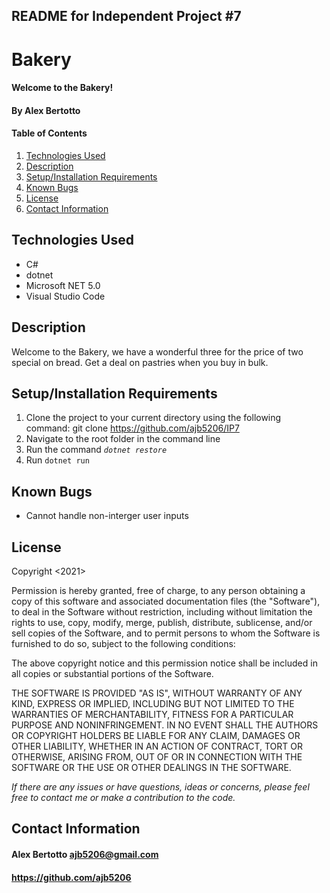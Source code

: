 ## README for Independent Project #7

# Bakery

#### Welcome to the Bakery!

#### **By Alex Bertotto**
#### Table of Contents

1. [Technologies Used](#technologies)
2. [Description](#description)
3. [Setup/Installation Requirements](#setup/install)
4. [Known Bugs](#knownbugs)
5. [License](#license)
6. [Contact Information](#contact)

## Technologies Used <a id="technologies"></a>

* C#
* dotnet
* Microsoft NET 5.0
* Visual Studio Code

## Description <a id="description"></a>

Welcome to the Bakery, we have a wonderful three for the price of two special on bread. Get a deal on
pastries when you buy in bulk.

## Setup/Installation Requirements <a id="setup/install"></a>

1. Clone the project to your current directory using the following command: git clone https://github.com/ajb5206/IP7
2. Navigate to the root folder in the command line
3. Run the command _`dotnet restore`_
4. Run `dotnet run`

## Known Bugs <a id="knownbugs"></a>
* Cannot handle non-interger user inputs

## License
Copyright <2021> <MIT>

Permission is hereby granted, free of charge, to any person obtaining a copy of this software and associated documentation files (the "Software"), to deal in the Software without restriction, including without limitation the rights to use, copy, modify, merge, publish, distribute, sublicense, and/or sell copies of the Software, and to permit persons to whom the Software is furnished to do so, subject to the following conditions:

The above copyright notice and this permission notice shall be included in all copies or substantial portions of the Software.

THE SOFTWARE IS PROVIDED "AS IS", WITHOUT WARRANTY OF ANY KIND, EXPRESS OR IMPLIED, INCLUDING BUT NOT LIMITED TO THE WARRANTIES OF MERCHANTABILITY, FITNESS FOR A PARTICULAR PURPOSE AND NONINFRINGEMENT. IN NO EVENT SHALL THE AUTHORS OR COPYRIGHT HOLDERS BE LIABLE FOR ANY CLAIM, DAMAGES OR OTHER LIABILITY, WHETHER IN AN ACTION OF CONTRACT, TORT OR OTHERWISE, ARISING FROM, OUT OF OR IN CONNECTION WITH THE SOFTWARE OR THE USE OR OTHER DEALINGS IN THE SOFTWARE.

_If there are any issues or have questions, ideas or concerns, please feel free to contact me or make a contribution to the code._

## Contact Information <a id="contact"></a>
#### Alex Bertotto ajb5206@gmail.com 
#### https://github.com/ajb5206